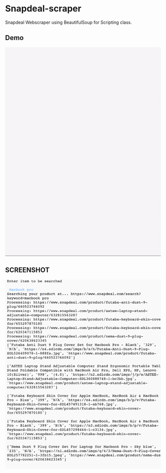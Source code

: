 # Snapdeal-scraper
Snapdeal Webscraper using BeautifulSoup for Scripting class.

## Demo



  ![](demo.gif)
  
  
  
## SCREENSHOT




  ![](1.png)

